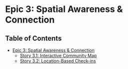 # Epic 3: Spatial Awareness & Connection

## Table of Contents

- [Epic 3: Spatial Awareness & Connection](#table-of-contents)
  - [Story 3.1: Interactive Community Map](./story-31-interactive-community-map.md)
  - [Story 3.2: Location-Based Check-ins](./story-32-location-based-check-ins.md)
